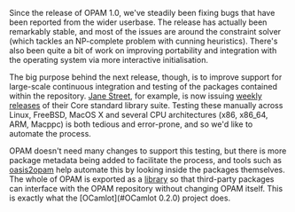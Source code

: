 Since the release of OPAM 1.0, we've steadily been fixing bugs that have been
reported from the wider userbase.  The release has actually been remarkably
stable, and most of the issues are around the constraint solver (which tackles
an NP-complete problem with cunning heuristics).  There's also been quite a bit
of work on improving portability and integration with the operating system via
more interactive initialisation.

The big purpose behind the next release, though, is to improve support for
large-scale continuous integration and testing of the packages contained within
the repository.  [Jane Street](http://ocaml.janestreet.com), for example, is
now issuing [weekly releases](https://github.com/OCamlPro/opam-repository/pull/506) of their Core
standard library suite.  Testing these manually across Linux, FreeBSD, MacOS X
and several CPU architectures (x86, x86_64, ARM, Macppc) is both tedious and
error-prone, and so we'd like to automate the process.

OPAM doesn't need many changes to support this testing, but there is more
package metadata being added to facilitate the process, and tools such as
[oasis2opam](http://opam.ocamlpro.com/pkg/oasis2opam.0.2.4.html) help automate
this by looking inside the packages themselves.  The whole of OPAM is exported
as a [library](http://opam.ocamlpro.com/pkg/opam-lib.1.0.0.html) so that third-party
packages can interface with the OPAM repository without changing OPAM itself.
This is exactly what the [OCamlot](#OCamlot 0.2.0) project does.
